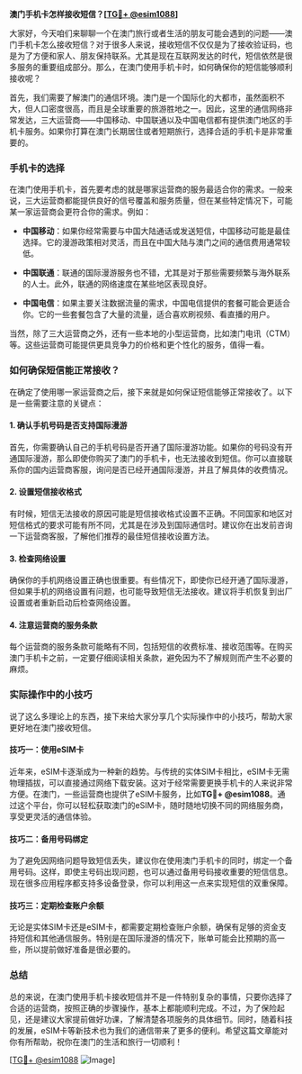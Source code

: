 **澳门手机卡怎样接收短信？[[TG💪+ @esim1088](https://t.me/s/esim1088)]**

大家好，今天咱们来聊聊一个在澳门旅行或者生活的朋友可能会遇到的问题——澳门手机卡怎么接收短信？对于很多人来说，接收短信不仅仅是为了接收验证码，也是为了方便和家人、朋友保持联系。尤其是现在互联网发达的时代，短信依然是很多服务的重要组成部分。那么，在澳门使用手机卡时，如何确保你的短信能够顺利接收呢？

首先，我们需要了解澳门的通信环境。澳门是一个国际化的大都市，虽然面积不大，但人口密度很高，而且是全球重要的旅游胜地之一。因此，这里的通信网络非常发达，三大运营商——中国移动、中国联通以及中国电信都有提供澳门地区的手机卡服务。如果你打算在澳门长期居住或者短期旅行，选择合适的手机卡是非常重要的。

### 手机卡的选择

在澳门使用手机卡，首先要考虑的就是哪家运营商的服务最适合你的需求。一般来说，三大运营商都能提供良好的信号覆盖和服务质量，但在某些特定情况下，可能某一家运营商会更符合你的需求。例如：

- **中国移动**：如果你经常需要与中国大陆通话或发送短信，中国移动可能是最佳选择。它的漫游政策相对灵活，而且在中国大陆与澳门之间的通信费用通常较低。
  
- **中国联通**：联通的国际漫游服务也不错，尤其是对于那些需要频繁与海外联系的人士。此外，联通的网络速度在某些地区表现良好。

- **中国电信**：如果主要关注数据流量的需求，中国电信提供的套餐可能会更适合你。它的一些套餐包含了大量的流量，适合喜欢刷视频、看直播的用户。

当然，除了三大运营商之外，还有一些本地的小型运营商，比如澳门电讯（CTM）等。这些运营商可能提供更具竞争力的价格和更个性化的服务，值得一看。

### 如何确保短信能正常接收？

在确定了使用哪一家运营商之后，接下来就是如何保证短信能够正常接收了。以下是一些需要注意的关键点：

#### 1. 确认手机号码是否支持国际漫游

首先，你需要确认自己的手机号码是否开通了国际漫游功能。如果你的号码没有开通国际漫游，那么即使你购买了澳门的手机卡，也无法接收到短信。你可以直接联系你的国内运营商客服，询问是否已经开通国际漫游，并且了解具体的收费情况。

#### 2. 设置短信接收格式

有时候，短信无法接收的原因可能是短信接收格式设置不正确。不同国家和地区对短信格式的要求可能有所不同，尤其是在涉及到国际通信时。建议你在出发前咨询一下运营商客服，了解他们推荐的最佳短信接收设置方法。

#### 3. 检查网络设置

确保你的手机网络设置正确也很重要。有些情况下，即使你已经开通了国际漫游，但如果手机的网络设置有问题，也可能导致短信无法接收。建议将手机恢复到出厂设置或者重新启动后检查网络设置。

#### 4. 注意运营商的服务条款

每个运营商的服务条款可能略有不同，包括短信的收费标准、接收范围等。在购买澳门手机卡之前，一定要仔细阅读相关条款，避免因为不了解规则而产生不必要的麻烦。

### 实际操作中的小技巧

说了这么多理论上的东西，接下来给大家分享几个实际操作中的小技巧，帮助大家更好地在澳门接收短信。

#### 技巧一：使用eSIM卡

近年来，eSIM卡逐渐成为一种新的趋势。与传统的实体SIM卡相比，eSIM卡无需物理插拔，可以直接通过网络下载安装。这对于经常需要更换手机卡的人来说非常方便。在澳门，一些运营商也提供了eSIM卡服务，比如**TG💪+ @esim1088**。通过这个平台，你可以轻松获取澳门的eSIM卡，随时随地切换不同的网络服务商，享受更灵活的通信体验。

#### 技巧二：备用号码绑定

为了避免因网络问题导致短信丢失，建议你在使用澳门手机卡的同时，绑定一个备用号码。这样，即使主号码出现问题，也可以通过备用号码接收重要的短信信息。现在很多应用程序都支持多设备登录，你可以利用这一点来实现短信的双重保障。

#### 技巧三：定期检查账户余额

无论是实体SIM卡还是eSIM卡，都需要定期检查账户余额，确保有足够的资金支持短信和其他通信服务。特别是在国际漫游的情况下，账单可能会比预期的高一些，所以提前做好准备是很必要的。

### 总结

总的来说，在澳门使用手机卡接收短信并不是一件特别复杂的事情，只要你选择了合适的运营商，按照正确的步骤操作，基本上都能顺利完成。不过，为了保险起见，还是建议大家提前做好功课，了解清楚各项服务的具体细节。同时，随着科技的发展，eSIM卡等新技术也为我们的通信带来了更多的便利。希望这篇文章能对你有所帮助，祝你在澳门的生活和旅行一切顺利！

[[TG💪+ @esim1088](https://t.me/s/esim1088) ![Image](https://i.postimg.cc/4NQfJmqS/Snipaste-2025-05-13-00-14-12.png)]
